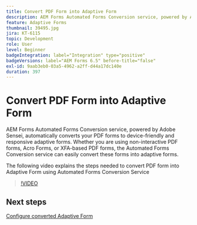```yaml
---
title: Convert PDF Form into Adaptive Form
description: AEM Forms Automated Forms Conversion service, powered by Adobe Sensei, automatically converts your PDF forms to device-friendly and responsive adaptive forms. Whether you are using non-interactive PDF forms, Acro Forms, or XFA-based PDF forms, the Automated Forms Conversion service can easily convert these forms into adaptive forms.
feature: Adaptive Forms
thumbnail: 39495.jpg
jira: KT-6115
topic: Development
role: User
level: Beginner
badgeIntegration: label="Integration" type="positive"
badgeVersions: label="AEM Forms 6.5" before-title="false"
exl-id: 9aab3eb0-03a5-4962-a2ff-d44a17dc140e
duration: 397
---
```

# Convert PDF Form into Adaptive Form

AEM Forms Automated Forms Conversion service, powered by Adobe Sensei, automatically converts your PDF forms to device-friendly and responsive adaptive forms. Whether you are using non-interactive PDF forms, Acro Forms, or XFA-based PDF forms, the Automated Forms Conversion service can easily convert these forms into adaptive forms.

The following video explains the steps needed to convert PDF form into Adaptive Form using Automated Forms Conversion Service

>[!VIDEO](https://video.tv.adobe.com/v/39495?quality=12&learn=on)

## Next steps

[Configure converted Adaptive Form](./configure-converted-adaptive-form.md)